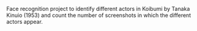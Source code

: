 Face recognition project to identify different actors in Koibumi by Tanaka Kinuio (1953) and count the number of screenshots in which the different actors appear.
